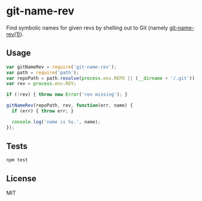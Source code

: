 # git-name-rev

Find symbolic names for given revs by shelling out to Git (namely [git-name-rev(1)](https://www.kernel.org/pub/software/scm/git/docs/git-name-rev.html)).

## Usage

```js
var gitNameRev = require('git-name-rev');
var path = require('path');
var repoPath = path.resolve(process.env.REPO || (__dirname + '/.git'));
var rev = process.env.REV;

if (!rev) { throw new Error('rev missing'); }

gitNameRev(repoPath, rev, function(err, name) {
  if (err) { throw err; }

  console.log('name is %s.', name);
});
```

## Tests

```
npm test
```

## License

MIT
